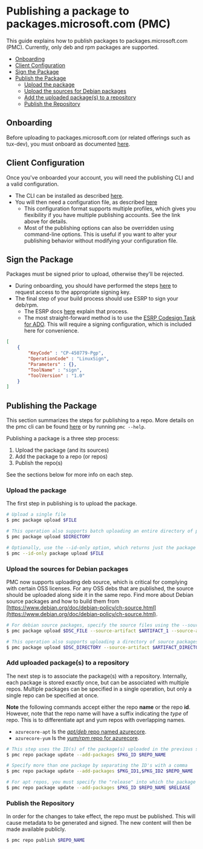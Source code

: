 # Publishing a package to packages.microsoft.com (PMC)
This guide explains how to publish packages to packages.microsoft.com (PMC). Currently, only deb and rpm packages are supported.

- [Onboarding](#onboarding)
- [Client Configuration](#client-configuration)
- [Sign the Package](#sign-the-package)
- [Publish the Package](#publishing-the-package)
    - [Upload the package](#upload-the-package)
    - [Upload the sources for Debian packages](#Upload-the-sources-for-Debian-packages)
    - [Add the uploaded package(s) to a repository](#add-uploaded-packages-to-a-repository)
    - [Publish the Repository](#publish-the-repository)

## Onboarding
Before uploading to packages.microsoft.com (or related offerings such as tux-dev), you must onboard as documented [here](https://eng.ms/docs/cloud-ai-platform/azure-core/azure-management-and-platforms/control-plane-bburns/pmc-package-ingestion/pmc-onboardingreference/onboard).

## Client Configuration
Once you've onboarded your account, you will need the publishing CLI and a valid configuration.
- The CLI can be installed as described [here](https://eng.ms/docs/cloud-ai-platform/azure-core/azure-management-and-platforms/control-plane-bburns/pmc-package-ingestion/pmc-onboardingreference/pmctool#installing-the-pmc-client).
- You will then need a configuration file, as described [here](https://eng.ms/docs/cloud-ai-platform/azure-core/azure-management-and-platforms/control-plane-bburns/pmc-package-ingestion/pmc-onboardingreference/pmctool#configuration-file)
    - This configuration format supports multiple profiles, which gives you flexibility if you have multiple publishing accounts. See the link above for details.
    - Most of the publishing options can also be overridden using command-line options. This is useful if you want to alter your publishing behavior without modifying your configuration file.

## Sign the Package
Packages must be signed prior to upload, otherwise they'll be rejected.
- During onboarding, you should have performed the steps [here](https://eng.ms/docs/cloud-ai-platform/azure-core/azure-management-and-platforms/control-plane-bburns/pmc-package-ingestion/pmc-onboardingreference/onboard#request-access-to-esrp-signing) to request access to the appropriate signing key.
- The final step of your build process should use ESRP to sign your deb/rpm.
    - The ESRP docs [here](https://microsoft.sharepoint.com/teams/prss/esrp/info/SitePages/Linux%20GPG%20Signing.aspx) explain that process.
    - The most straight-forward method is to use the [ESRP Codesign Task for ADO](https://microsoft.sharepoint.com/teams/prss/esrp/info/ESRP%20Onboarding%20Wiki/Integrate%20the%20ESRP%20CodeSign%20Task%20into%20ADO.aspx). This will require a signing configuration, which is included here for convenience.
```json
[
    {
        "KeyCode" : "CP-450779-Pgp",
        "OperationCode" : "LinuxSign",
        "Parameters" : {},
        "ToolName" : "sign",
        "ToolVersion" : "1.0"
    }
]
```
## Publishing the Package
This section summarizes the steps for publishing to a repo. More details on the pmc cli can be found [here](https://eng.ms/docs/cloud-ai-platform/azure-core/azure-management-and-platforms/control-plane-bburns/pmc-package-ingestion/pmc-onboardingreference/pmctool) or by running `pmc --help`.

Publishing a package is a three step process:

1. Upload the package (and its sources)
2. Add the package to a repo (or repos)
3. Publish the repo(s)

See the sections below for more info on each step.

### Upload the package
The first step in publishing is to upload the package.

```bash
# Upload a single file
$ pmc package upload $FILE

# This operation also supports batch uploading an entire directory of packages
$ pmc package upload $DIRECTORY

# Optionally, use the --id-only option, which returns just the package ID(s)
$ pmc --id-only package upload $FILE
```

### Upload the sources for Debian packages
PMC now supports uploading deb source, which is critical for complying with certain OSS licenses. For any OSS debs that are published, the source should be uploaded along side it in the same repo.
Find more about Debian source packages and how to build them from [https://www.debian.org/doc/debian-policy/ch-source.html](https://www.debian.org/doc/debian-policy/ch-source.html).

```bash
# For debian source packages, specify the source files using the --source-artifact option
$ pmc package upload $DSC_FILE --source-artifact $ARTIFACT_1 --source-artifact $ARTIFACT_2

# This operation also supports uploading a directory of source packages and/or a directory of associated source files
$ pmc package upload $DSC_DIRECTORY --source-artifact $ARTIFACT_DIRECTORY
```

### Add uploaded package(s) to a repository
The next step is to associate the package(s) with a repository. Internally, each package is stored exactly once, but can be associated with multiple repos. Multiple packages can be specified in a single operation, but only a single repo can be specified at once.

**Note** the following commands accept either the repo **name** or the repo **id**. However, note that the repo name will have a suffix indicating the *type* of repo. This is to differentiate apt and yum repos with overlapping names.
- `azurecore-apt` Is the [*apt/deb* repo named azurecore](https://packages.microsoft.com/repos/azurecore/).
- `azurecore-yum` Is the [*yum/rpm* repo for azurecore](https://packages.microsoft.com/yumrepos/azurecore/).

```bash
# This step uses the ID(s) of the package(s) uploaded in the previous step
$ pmc repo package update --add-packages $PKG_ID $REPO_NAME

# Specify more than one package by separating the ID's with a comma
$ pmc repo package update --add-packages $PKG_ID1,$PKG_ID2 $REPO_NAME

# For apt repos, you must specify the "release" into which the package will be published
$ pmc repo package update --add-packages $PKG_ID $REPO_NAME $RELEASE
```

### Publish the Repository
In order for the changes to take effect, the repo must be published. This will cause metadata to be generated and signed. The new content will then be made available publicly.

```bash
$ pmc repo publish $REPO_NAME
```
